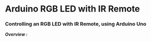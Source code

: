 # Arduino RGB LED with IR Remote
### Controlling an RGB LED with IR Remote, using Arduino Uno

***Overview :***  

